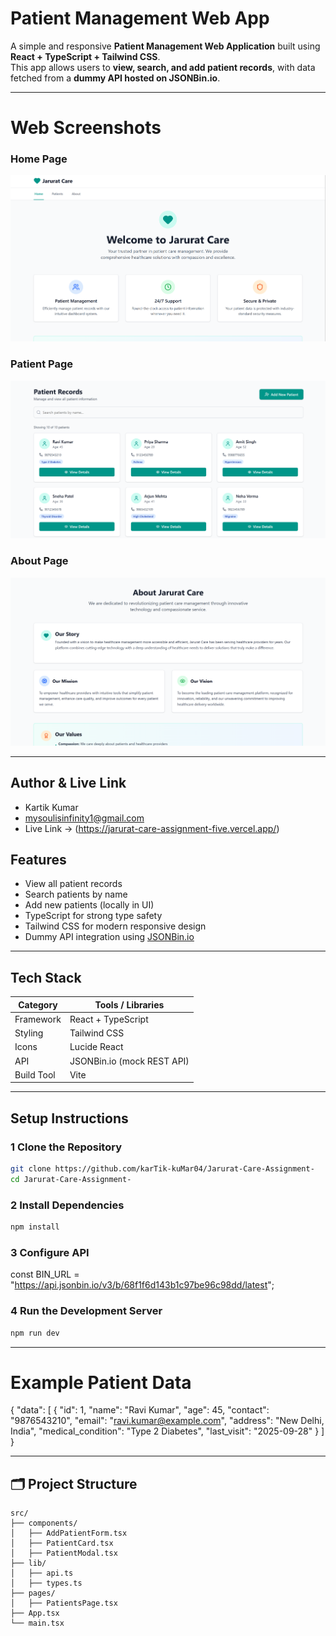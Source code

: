 #  Patient Management Web App

A simple and responsive **Patient Management Web Application** built using **React + TypeScript + Tailwind CSS**.  
This app allows users to **view, search, and add patient records**, with data fetched from a **dummy API hosted on JSONBin.io**.

---
# Web Screenshots

### Home Page

![home page](https://github.com/karTik-kuMar04/Jarurat-Care-Assignment-/blob/7de44855f64286b41c707ad854cf7579b1fdd562/Home_Page.png)

### Patient Page

![patient page](https://github.com/karTik-kuMar04/Jarurat-Care-Assignment-/blob/7de44855f64286b41c707ad854cf7579b1fdd562/Patient_Page.png)

### About Page

![about page](https://github.com/karTik-kuMar04/Jarurat-Care-Assignment-/blob/7de44855f64286b41c707ad854cf7579b1fdd562/About_Page.png)

---
## Author & Live Link
- Kartik Kumar
- mysoulisinfinity1@gmail.com
- Live Link -> (https://jarurat-care-assignment-five.vercel.app/)

## Features

-  View all patient records  
-  Search patients by name  
-  Add new patients (locally in UI)  
-  TypeScript for strong type safety  
-  Tailwind CSS for modern responsive design  
-  Dummy API integration using [JSONBin.io](https://jsonbin.io)

---

## Tech Stack

| Category | Tools / Libraries |
|-----------|-------------------|
| Framework | React + TypeScript |
| Styling | Tailwind CSS |
| Icons | Lucide React |
| API | JSONBin.io (mock REST API) |
| Build Tool | Vite |

---

##  Setup Instructions

### 1️ Clone the Repository
```bash
git clone https://github.com/karTik-kuMar04/Jarurat-Care-Assignment-
cd Jarurat-Care-Assignment-
```
### 2 Install Dependencies
```bash
npm install
```
### 3 Configure API
const BIN_URL = "https://api.jsonbin.io/v3/b/68f1f6d143b1c97be96c98dd/latest";

### 4 Run the Development Server
```bash
npm run dev
```

---
# Example Patient Data
{
  "data": [
    {
      "id": 1,
      "name": "Ravi Kumar",
      "age": 45,
      "contact": "9876543210",
      "email": "ravi.kumar@example.com",
      "address": "New Delhi, India",
      "medical_condition": "Type 2 Diabetes",
      "last_visit": "2025-09-28"
    }
  ]
}


---

## 🗂️ Project Structure

```text
src/
├── components/
│   ├── AddPatientForm.tsx
│   ├── PatientCard.tsx
│   ├── PatientModal.tsx
├── lib/
│   ├── api.ts
│   ├── types.ts
├── pages/
│   ├── PatientsPage.tsx
├── App.tsx
└── main.tsx
```

